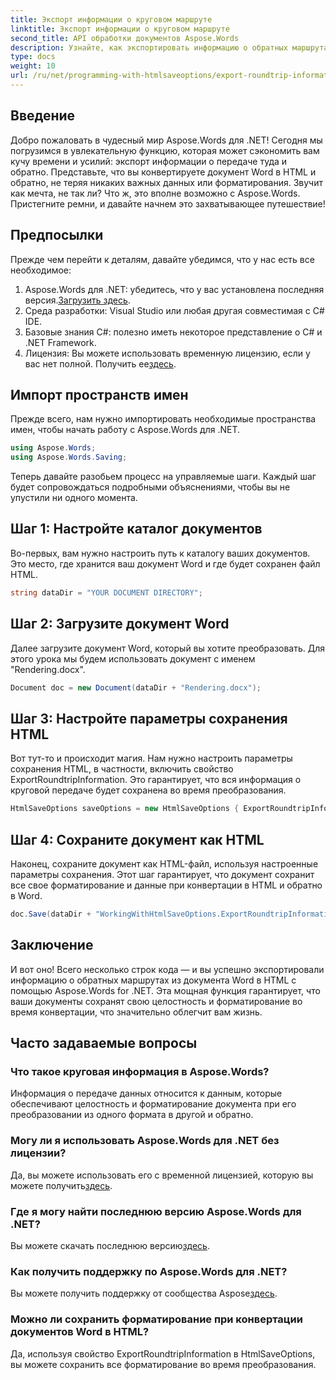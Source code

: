 ```yaml
---
title: Экспорт информации о круговом маршруте
linktitle: Экспорт информации о круговом маршруте
second_title: API обработки документов Aspose.Words
description: Узнайте, как экспортировать информацию о обратных маршрутах с помощью Aspose.Words для .NET. Сохраняйте целостность и форматирование вашего документа во время преобразований.
type: docs
weight: 10
url: /ru/net/programming-with-htmlsaveoptions/export-roundtrip-information/
---
```

## Введение

Добро пожаловать в чудесный мир Aspose.Words для .NET! Сегодня мы погрузимся в увлекательную функцию, которая может сэкономить вам кучу времени и усилий: экспорт информации о передаче туда и обратно. Представьте, что вы конвертируете документ Word в HTML и обратно, не теряя никаких важных данных или форматирования. Звучит как мечта, не так ли? Что ж, это вполне возможно с Aspose.Words. Пристегните ремни, и давайте начнем это захватывающее путешествие!

## Предпосылки

Прежде чем перейти к деталям, давайте убедимся, что у нас есть все необходимое:

1.  Aspose.Words для .NET: убедитесь, что у вас установлена последняя версия.[Загрузить здесь](https://releases.aspose.com/words/net/).
2. Среда разработки: Visual Studio или любая другая совместимая с C# IDE.
3. Базовые знания C#: полезно иметь некоторое представление о C# и .NET Framework.
4. Лицензия: Вы можете использовать временную лицензию, если у вас нет полной. Получить ее[здесь](https://purchase.aspose.com/temporary-license/).

## Импорт пространств имен

Прежде всего, нам нужно импортировать необходимые пространства имен, чтобы начать работу с Aspose.Words для .NET.

```csharp
using Aspose.Words;
using Aspose.Words.Saving;
```

Теперь давайте разобьем процесс на управляемые шаги. Каждый шаг будет сопровождаться подробными объяснениями, чтобы вы не упустили ни одного момента.

## Шаг 1: Настройте каталог документов

Во-первых, вам нужно настроить путь к каталогу ваших документов. Это место, где хранится ваш документ Word и где будет сохранен файл HTML.

```csharp
string dataDir = "YOUR DOCUMENT DIRECTORY";
```

## Шаг 2: Загрузите документ Word

Далее загрузите документ Word, который вы хотите преобразовать. Для этого урока мы будем использовать документ с именем "Rendering.docx".

```csharp
Document doc = new Document(dataDir + "Rendering.docx");
```

## Шаг 3: Настройте параметры сохранения HTML

Вот тут-то и происходит магия. Нам нужно настроить параметры сохранения HTML, в частности, включить свойство ExportRoundtripInformation. Это гарантирует, что вся информация о круговой передаче будет сохранена во время преобразования.

```csharp
HtmlSaveOptions saveOptions = new HtmlSaveOptions { ExportRoundtripInformation = true };
```

## Шаг 4: Сохраните документ как HTML

Наконец, сохраните документ как HTML-файл, используя настроенные параметры сохранения. Этот шаг гарантирует, что документ сохранит все свое форматирование и данные при конвертации в HTML и обратно в Word.

```csharp
doc.Save(dataDir + "WorkingWithHtmlSaveOptions.ExportRoundtripInformation.html", saveOptions);
```

## Заключение

И вот оно! Всего несколько строк кода — и вы успешно экспортировали информацию о обратных маршрутах из документа Word в HTML с помощью Aspose.Words for .NET. Эта мощная функция гарантирует, что ваши документы сохранят свою целостность и форматирование во время конвертации, что значительно облегчит вам жизнь.

## Часто задаваемые вопросы

### Что такое круговая информация в Aspose.Words?
Информация о передаче данных относится к данным, которые обеспечивают целостность и форматирование документа при его преобразовании из одного формата в другой и обратно.

### Могу ли я использовать Aspose.Words для .NET без лицензии?
Да, вы можете использовать его с временной лицензией, которую вы можете получить[здесь](https://purchase.aspose.com/temporary-license/).

### Где я могу найти последнюю версию Aspose.Words для .NET?
 Вы можете скачать последнюю версию[здесь](https://releases.aspose.com/words/net/).

### Как получить поддержку по Aspose.Words для .NET?
 Вы можете получить поддержку от сообщества Aspose[здесь](https://forum.aspose.com/c/words/8).

### Можно ли сохранить форматирование при конвертации документов Word в HTML?
Да, используя свойство ExportRoundtripInformation в HtmlSaveOptions, вы можете сохранить все форматирование во время преобразования.